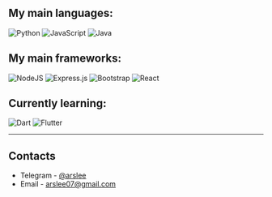 ## My main languages: 
![Python](https://img.shields.io/badge/python%20-%2314354C.svg?&style=for-the-badge&logo=python&logoColor=white) ![JavaScript](https://img.shields.io/badge/javascript%20-%23323330.svg?&style=for-the-badge&logo=javascript&logoColor=%23F7DF1E) ![Java](https://img.shields.io/badge/java-%23ED8B00.svg?&style=for-the-badge&logo=java&logoColor=white)
## My main frameworks: 
![NodeJS](https://img.shields.io/badge/node.js%20-%2343853D.svg?&style=for-the-badge&logo=node.js&logoColor=white) ![Express.js](https://img.shields.io/badge/express.js%20-%23404d59.svg?&style=for-the-badge) ![Bootstrap](https://img.shields.io/badge/bootstrap%20-%23563D7C.svg?&style=for-the-badge&logo=bootstrap&logoColor=white) ![React](https://img.shields.io/badge/react%20-%2320232a.svg?&style=for-the-badge&logo=react&logoColor=%2361DAFB)
## Currently learning: 
![Dart](https://img.shields.io/badge/dart-%230175C2.svg?&style=for-the-badge&logo=dart&logoColor=white) ![Flutter](https://img.shields.io/badge/Flutter%20-%2302569B.svg?&style=for-the-badge&logo=Flutter&logoColor=white)

---

## Contacts
* Telegram - [@arslee](https://t.me/arslee)
* Email - [arslee07@gmail.com](mailto:arslee07@gmail.com)
